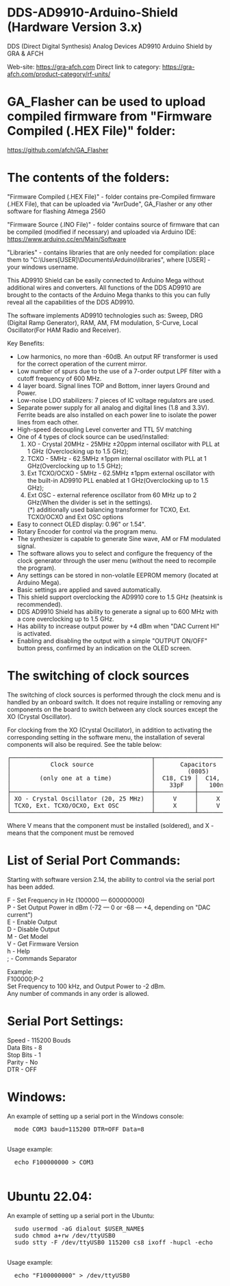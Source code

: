 # DDS-AD9910-Arduino-Shield (Hardware Version 3.x)
DDS (Direct Digital Synthesis) Analog Devices AD9910 Arduino Shield by GRA &amp; AFCH

Web-site: https://gra-afch.com
Direct link to category:  https://gra-afch.com/product-category/rf-units/

# GA_Flasher can be used to upload compiled firmware from "Firmware Compiled (.HEX File)" folder:  
https://github.com/afch/GA_Flasher

# The contents of the folders:
"Firmware Compiled (.HEX File)" - folder contains pre-Compiled firmware (.HEX File), that can be uploaded via "AvrDude", GA_Flasher or any other software for flashing Atmega 2560

"Firmware Source (.INO File)" - folder contains source of firmware that can be compiled (modified if necessary) and uploaded via Arduino IDE: https://www.arduino.cc/en/Main/Software

"Libraries" - contains libraries that are only needed for compilation: place them to "C:\Users\[USER]\Documents\Arduino\libraries", where [USER] - your windows username.

This AD9910 Shield can be easily connected to Arduino Mega without additional wires and converters. All functions of the DDS AD9910 are brought to the contacts of the Arduino Mega thanks to this you can fully reveal all the capabilities of the DDS AD9910.

The software implements AD9910 technologies such as:
Sweep, DRG (Digital Ramp Generator), RAM, AM, FM modulation, S-Curve, Local Oscillator(For HAM Radio and Receiver).

Key Benefits:

* Low harmonics, no more than -60dB. An output RF transformer is used for the correct operation of the current mirror.  
* Low number of spurs due to the use of a 7-order output LPF filter with a cutoff frequency of 600 MHz.  
* 4 layer board. Signal lines TOP and Bottom, inner layers Ground and Power.  
* Low-noise LDO stabilizers: 7 pieces of IC voltage regulators are used.  
* Separate power supply for all analog and digital lines (1.8 and 3.3V). Ferrite beads are also installed on each power line to isolate the power lines from each other.  
* High-speed decoupling Level converter and TTL 5V matching  
* One of 4 types of clock source can be used/installed:  
	1. XO - Crystal 20MHz - 25MHz ±20ppm internal oscillator with PLL at 1 GHz (Overclocking up to 1.5 GHz);  
	2. TCXO - 5MHz - 62.5MHz ±1ppm internal oscillator with PLL at 1 GHz(Overclocking up to 1.5 GHz);  
	3. Ext TCXO/OCXO - 5MHz - 62.5MHz ±1ppm external oscillator with the built-in AD9910 PLL enabled at 1 GHz(Overclocking up to 1.5 GHz);  
	4. Ext OSC - external reference oscillator from 60 MHz up to 2 GHz(When the divider is set in the settings).  
	(*) additionally used balancing transformer for TCXO, Ext. TCXO/OCXO and Ext OSC options  
* Easy to connect OLED display: 0.96" or 1.54".    
* Rotary Encoder for control via the program menu.  
* The synthesizer is capable to generate Sine wave, AM or FM modulated signal.  
* The software allows you to select and configure the frequency of the clock generator through the user menu (without the need to recompile the program).  
* Any settings can be stored in non-volatile EEPROM memory (located at Arduino Mega).  
* Basic settings are applied and saved automatically.  
* This shield support overclocking the AD9910 core to 1.5 GHz (heatsink is recommended).  
* DDS AD9910 Shield has ability to generate a signal up to 600 MHz with a core overclocking up to 1.5 GHz.  
* Has ability to increase output power by +4 dBm when "DAC Current HI" is activated.  
* Enabling and disabling the output with a simple "OUTPUT ON/OFF" button press, confirmed by an indication on the OLED screen.  

# The switching of clock sources

The switching of clock sources is performed through the clock menu and is handled by an onboard switch. It does not require installing or removing any components on the board to switch between any clock sources except the XO (Crystal Oscillator).

For clocking from the XO (Crystal Oscillator), in addition to activating the corresponding setting in the software menu, the installation of several components will also be required. See the table below:

<pre>
┌───────────────────────────────────────┬────────────────────────┬───────────────┐  
│           Clock source                │       Capacitors	     │ 	 Resistors   │  
│										│	      (0805)	     │   (0R 0805)	 │  
│        (only one at a time)           │  C18, C19 │  C14, C17  │       │       │  
│										│    33pF   │   100nF    │	XO	 │  REF  │  
├───────────────────────────────────────┼───────────┼────────────┼───────┼───────┤  
│ XO - Crystal Oscillator (20, 25 MHz)  │     V     │     X      │   V   │   X   │  
│ TCXO, Ext. TCXO/OCXO, Ext OSC         │     X     │     V      │   X   │   V   │  
└───────────────────────────────────────┴───────────┴────────────┴───────┴───────┘  
</pre>

Where V means that the component must be installed (soldered), and X - means that the component must be removed

# List of Serial Port Commands:
Starting with software version 2.14, the ability to control via the serial port has been added.

  F - Set Frequency in Hz (100000 — 600000000)  
  P - Set Output Power in dBm (-72 — 0 or -68 — +4, depending on "DAC current")  
  E - Enable Output  
  D - Disable Output  
  M - Get Model  
  V - Get Firmware Version  
  h - Help  
  ; - Commands Separator  
          
Example:  
  F100000;P-2  
Set Frequency to 100 kHz, and Output Power to -2 dBm.  
Any number of commands in any order is allowed.  

# Serial Port Settings:

  Speed - 115200 Bouds  
  Data Bits - 8  
  Stop Bits - 1  
  Parity - No  
  DTR - OFF  
# Windows:

An example of setting up a serial port in the Windows console:
  <pre>
  mode COM3 baud=115200 DTR=OFF Data=8
  </pre>
  
Usage example:
  <pre>
  echo F100000000 > COM3
  </pre>
# Ubuntu 22.04:

An example of setting up a serial port in the Ubuntu:
  <pre>
  sudo usermod -aG dialout $USER_NAME$
  sudo chmod a+rw /dev/ttyUSB0
  sudo stty -F /dev/ttyUSB0 115200 cs8 ixoff -hupcl -echo
  </pre>
  
Usage example:
  <pre>
  echo "F100000000" > /dev/ttyUSB0
  </pre>

